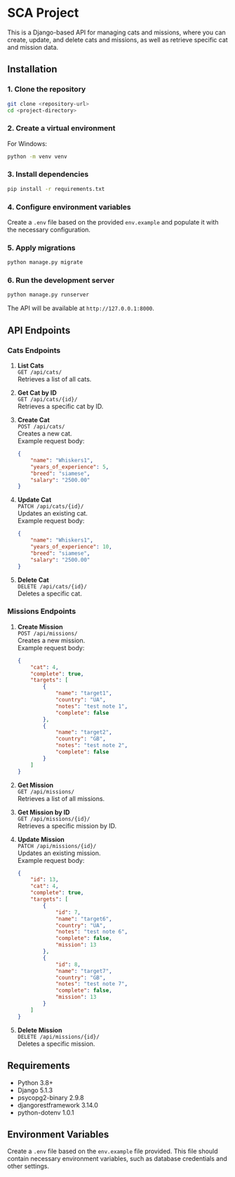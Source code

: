 
# SCA Project

This is a Django-based API for managing cats and missions, where you can create, update, and delete cats and missions, as well as retrieve specific cat and mission data.

## Installation

### 1. Clone the repository

```bash
git clone <repository-url>
cd <project-directory>
```

### 2. Create a virtual environment

For Windows:

```bash
python -m venv venv
```

### 3. Install dependencies

```bash
pip install -r requirements.txt
```

### 4. Configure environment variables

Create a `.env` file based on the provided `env.example` and populate it with the necessary configuration.

### 5. Apply migrations

```bash
python manage.py migrate
```

### 6. Run the development server

```bash
python manage.py runserver
```

The API will be available at `http://127.0.0.1:8000`.

## API Endpoints

### Cats Endpoints

1. **List Cats**  
   `GET /api/cats/`  
   Retrieves a list of all cats.

2. **Get Cat by ID**  
   `GET /api/cats/{id}/`  
   Retrieves a specific cat by ID.

3. **Create Cat**  
   `POST /api/cats/`  
   Creates a new cat.  
   Example request body:

   ```json
   {
       "name": "Whiskers1",
       "years_of_experience": 5,
       "breed": "siamese",
       "salary": "2500.00"
   }
   ```

4. **Update Cat**  
   `PATCH /api/cats/{id}/`  
   Updates an existing cat.  
   Example request body:

   ```json
   {
       "name": "Whiskers1",
       "years_of_experience": 10,
       "breed": "siamese",
       "salary": "2500.00"
   }
   ```

5. **Delete Cat**  
   `DELETE /api/cats/{id}/`  
   Deletes a specific cat.

### Missions Endpoints

1. **Create Mission**  
   `POST /api/missions/`  
   Creates a new mission.  
   Example request body:

   ```json
   {
       "cat": 4,
       "complete": true,
       "targets": [
           {
               "name": "target1",
               "country": "UA",
               "notes": "test note 1",
               "complete": false
           },
           {
               "name": "target2",
               "country": "GB",
               "notes": "test note 2",
               "complete": false
           }
       ]
   }
   ```

2. **Get Mission**  
   `GET /api/missions/`  
   Retrieves a list of all missions.

3. **Get Mission by ID**  
   `GET /api/missions/{id}/`  
   Retrieves a specific mission by ID.

4. **Update Mission**  
   `PATCH /api/missions/{id}/`  
   Updates an existing mission.  
   Example request body:

   ```json
   {
       "id": 13,
       "cat": 4,
       "complete": true,
       "targets": [
           {
               "id": 7,
               "name": "target6",
               "country": "UA",
               "notes": "test note 6",
               "complete": false,
               "mission": 13
           },
           {
               "id": 8,
               "name": "target7",
               "country": "GB",
               "notes": "test note 7",
               "complete": false,
               "mission": 13
           }
       ]
   }
   ```

5. **Delete Mission**  
   `DELETE /api/missions/{id}/`  
   Deletes a specific mission.

## Requirements

- Python 3.8+
- Django 5.1.3
- psycopg2-binary 2.9.8
- djangorestframework 3.14.0
- python-dotenv 1.0.1

## Environment Variables

Create a `.env` file based on the `env.example` file provided. This file should contain necessary environment variables, such as database credentials and other settings.

